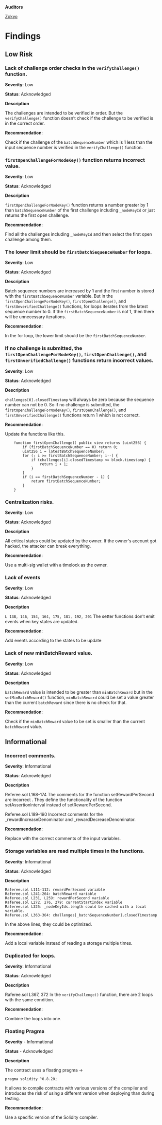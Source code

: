 **Auditors**

[Zokyo](https://x.com/zokyo_io)

# Findings

## Low Risk

### Lack of challenge order checks in the `verifyChallenge()` function.

**Severity**: Low

**Status**: Acknowledged 

**Description**

The challenges are intended to be verified in order. But the `verifyChallenge()` function doesn’t check if the challenge to be verified is in the correct order.

**Recommendation**: 

Check if the challenge of the `batchSequenceNumber` which is 1  less than the input sequence number is verified in the `verifyChallenge()` function.

### `firstOpenChallengeForNodeKey()` function returns incorrect value.

**Severity**: Low

**Status**: Acknowledged

**Description**

`firstOpenChallengeForNodeKey()` function returns a number greater by 1 than `batchSequenceNumber` of the first challenge including `_nodeKeyId` or just returns the first open challenge.

**Recommendation**: 

Find all the challenges including `_nodeKeyId` and then select the first open challenge among them.


### The lower limit should be `firstBatchSequenceNumber` for loops.

**Severity**: Low

**Status**: Acknowledged

**Description**

Batch sequence numbers are increased by 1 and the first number is stored with the `firstBatchSequenceNumber` variable.
But in the `firstOpenChallengeForNodeKey()`, `firstOpenChallenge()`, and `firstUnverifiedChallenge()` functions, for loops iterates from the latest sequence number to 0.
If the `firstBatchSequenceNumber` is not 1, then there will be unnecessary iterations.

**Recommendation**: 

In the for loop, the lower limit should be the `firstBatchSequenceNumber`.

### If no challenge is submitted, the `firstOpenChallengeForNodeKey()`, `firstOpenChallenge()`, and `firstUnverifiedChallenge()` functions return incorrect values.

**Severity**: Low

**Status**: Acknowledged

**Description**

`challenges[0].closedTimestamp` will always be zero because the sequence number can not be 0.
So if no challenge is submitted, the `firstOpenChallengeForNodeKey()`, `firstOpenChallenge()`, and `firstUnverifiedChallenge()` functions return 1 which is not correct.

**Recommendation**: 

Update the functions like this.
```solidity
    function firstOpenChallenge() public view returns (uint256) {
        if (firstBatchSequenceNumber == 0) return 0;
        uint256 i = latestBatchSequenceNumber;
        for (; i >= firstBatchSequenceNumber; i--) {
            if (challenges[i].closedTimestamp <= block.timestamp) {
                return i + 1;
            }
        }
        if (i == firstBatchSequenceNumber - 1) {
            return firstBatchSequenceNumber;
        }
    }
```

### Centralization risks.

**Severity**: Low

**Status**: Acknowledged

**Description**

All critical states could be updated by the owner. If the owner's account got hacked, the attacker can break everything.

**Recommendation**: 

Use a multi-sig wallet with a timelock as the owner.

### Lack of events
	
**Severity**: Low

**Status**: Acknowledged

**Description**

`L 138, 146, 154, 164, 175, 181, 192, 201`
The setter functions don’t emit events when key states are updated.

**Recommendation**: 

Add events according to the states to be update

### Lack of new minBatchReward value.

**Severity**: Low

**Status**: Acknowledged

**Description**

`batchReward`  value is intended to be greater than `minBatchReward` but in the `setMinBatchReward()` function, `minBatchReward` could be set a value greater than the current `batchReward` since there is no check for that.

**Recommendation**: 

Check if the `minBatchReward` value to be set is smaller than the current `batchReward` value.

## Informational

### Incorrect comments.

**Severity**: Informational

**Status**: Acknowledged

**Description**

Referee.sol L168-174
The comments for the function setRewardPerSecond are incorrect . They define the functionality of the function setAssertionInterval instead of setRewardPerSecond.

Referee.sol L189-190
Incorrect comments for the _rewardIncreaseDenominator and _rewardDecreaseDenominator.

**Recommendation**: 

Replace with the correct comments of the input variables.

### Storage variables are read multiple times in the functions.
	
**Severity**: Informational

**Status**: Acknowledged

**Description**

	Raferee.sol L111-112: rewardPerSecond variable
	Raferee.sol L241-264: batchReward variable
	Raferee.sol L231, L259: rewardPerSecond variable
	Raferee.sol L272, 276, 279: currentStartIndex variable
	Raferee.sol L325: _nodeKeyIds.length could be cached with a local variable.
	Raferee.sol L363-364: challenges[_batchSequenceNumber].closedTimestamp

In the above lines, they could be optimized.

**Recommendation**: 

Add a local variable instead of reading a storage multiple times.

### Duplicated for loops.
	
**Severity**: Informational

**Status**: Acknowledged

**Description**

Raferee.sol L367, 372
In the `verifyChallenge()` function, there are 2 loops with the same condition.

**Recommendation**: 

Combine the loops into one.

### Floating Pragma

**Severity** - Informational

**Status** - Acknowledged

**Description**

The contract uses a floating pragma →
```solidity
pragma solidity ^0.8.20;
```

It allows to compile contracts with various versions of the compiler and introduces the risk of using a different version when deploying than during testing.

**Recommendation**: 

Use a specific version of the Solidity compiler.


